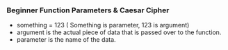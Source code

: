 ### Beginner Function Parameters & Caesar Cipher
* something = 123 ( Something is parameter, 123 is argument)
* argument is the actual piece of data that is passed over to the function.
* parameter is the name of the data.